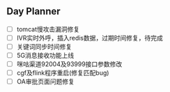 ## Day Planner
- [ ] tomcat慢攻击漏洞修复
- [ ]  IVR实时外呼，插入redis数据，过期时间修复，待完成
- [ ] 关键词同步时间修复
- [ ] 5G消息接收功能上线
- [ ] 咪咕渠道92004及93999接口参数修改
- [ ] cgf及flink程序重启(修复匹配bug)
- [ ] OA审批页面问题修复